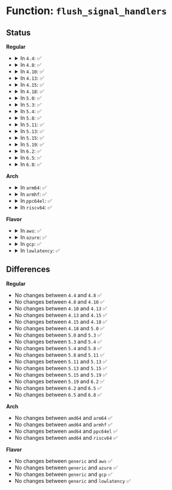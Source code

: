 # Function: <code>flush_signal_handlers</code>

## Status
<b>Regular</b>
<ul>
<li>
<details>
<summary>In <code>4.4</code>: ✅</summary>

```c
void flush_signal_handlers(struct task_struct *t, int force_default);
```

**Collision:** Unique Global

**Inline:** No

**Transformation:** False

**Instances:**

```
In kernel/signal.c (ffffffff8108dce0)
Location: kernel/signal.c:479
Inline: False
Direct callers:
  - kernel/kmod.c:call_usermodehelper_exec_async
  - fs/exec.c:setup_new_exec
  - security/selinux/hooks.c:selinux_bprm_committed_creds
```
**Symbols:**

```
ffffffff8108dce0-ffffffff8108dd2f: flush_signal_handlers (STB_GLOBAL)
```
</details>
</li>
<li>
<details>
<summary>In <code>4.8</code>: ✅</summary>

```c
void flush_signal_handlers(struct task_struct *t, int force_default);
```

**Collision:** Unique Global

**Inline:** No

**Transformation:** False

**Instances:**

```
In kernel/signal.c (ffffffff81090d60)
Location: kernel/signal.c:479
Inline: False
Direct callers:
  - kernel/kmod.c:call_usermodehelper_exec_async
  - fs/exec.c:setup_new_exec
  - security/selinux/hooks.c:selinux_bprm_committed_creds
```
**Symbols:**

```
ffffffff81090d60-ffffffff81090daf: flush_signal_handlers (STB_GLOBAL)
```
</details>
</li>
<li>
<details>
<summary>In <code>4.10</code>: ✅</summary>

```c
void flush_signal_handlers(struct task_struct *t, int force_default);
```

**Collision:** Unique Global

**Inline:** No

**Transformation:** False

**Instances:**

```
In kernel/signal.c (ffffffff81095ce0)
Location: kernel/signal.c:481
Inline: False
Direct callers:
  - kernel/kmod.c:call_usermodehelper_exec_async
  - fs/exec.c:setup_new_exec
  - security/selinux/hooks.c:selinux_bprm_committed_creds
```
**Symbols:**

```
ffffffff81095ce0-ffffffff81095d2f: flush_signal_handlers (STB_GLOBAL)
```
</details>
</li>
<li>
<details>
<summary>In <code>4.13</code>: ✅</summary>

```c
void flush_signal_handlers(struct task_struct *t, int force_default);
```

**Collision:** Unique Global

**Inline:** No

**Transformation:** False

**Instances:**

```
In kernel/signal.c (ffffffff81092c90)
Location: kernel/signal.c:487
Inline: False
Direct callers:
  - kernel/kmod.c:call_usermodehelper_exec_async
  - fs/exec.c:setup_new_exec
  - security/selinux/hooks.c:selinux_bprm_committed_creds
```
**Symbols:**

```
ffffffff81092c90-ffffffff81092cdf: flush_signal_handlers (STB_GLOBAL)
```
</details>
</li>
<li>
<details>
<summary>In <code>4.15</code>: ✅</summary>

```c
void flush_signal_handlers(struct task_struct *t, int force_default);
```

**Collision:** Unique Global

**Inline:** No

**Transformation:** False

**Instances:**

```
In kernel/signal.c (ffffffff81099b70)
Location: kernel/signal.c:489
Inline: False
Direct callers:
  - kernel/umh.c:call_usermodehelper_exec_async
  - fs/exec.c:setup_new_exec
  - security/selinux/hooks.c:selinux_bprm_committed_creds
```
**Symbols:**

```
ffffffff81099b70-ffffffff81099bbf: flush_signal_handlers (STB_GLOBAL)
```
</details>
</li>
<li>
<details>
<summary>In <code>4.18</code>: ✅</summary>

```c
void flush_signal_handlers(struct task_struct *t, int force_default);
```

**Collision:** Unique Global

**Inline:** No

**Transformation:** False

**Instances:**

```
In kernel/signal.c (ffffffff8109db40)
Location: kernel/signal.c:491
Inline: False
Direct callers:
  - kernel/umh.c:call_usermodehelper_exec_async
  - fs/exec.c:setup_new_exec
  - security/selinux/hooks.c:selinux_bprm_committed_creds
```
**Symbols:**

```
ffffffff8109db40-ffffffff8109db8f: flush_signal_handlers (STB_GLOBAL)
```
</details>
</li>
<li>
<details>
<summary>In <code>5.0</code>: ✅</summary>

```c
void flush_signal_handlers(struct task_struct *t, int force_default);
```

**Collision:** Unique Global

**Inline:** No

**Transformation:** False

**Instances:**

```
In kernel/signal.c (ffffffff810a5e50)
Location: kernel/signal.c:523
Inline: False
Direct callers:
  - kernel/umh.c:call_usermodehelper_exec_async
  - fs/exec.c:setup_new_exec
  - security/selinux/hooks.c:selinux_bprm_committed_creds
```
**Symbols:**

```
ffffffff810a5e50-ffffffff810a5e9f: flush_signal_handlers (STB_GLOBAL)
```
</details>
</li>
<li>
<details>
<summary>In <code>5.3</code>: ✅</summary>

```c
void flush_signal_handlers(struct task_struct *t, int force_default);
```

**Collision:** Unique Global

**Inline:** No

**Transformation:** False

**Instances:**

```
In kernel/signal.c (ffffffff810aab20)
Location: kernel/signal.c:533
Inline: False
Direct callers:
  - kernel/umh.c:call_usermodehelper_exec_async
  - fs/exec.c:setup_new_exec
  - security/selinux/hooks.c:selinux_bprm_committed_creds
```
**Symbols:**

```
ffffffff810aab20-ffffffff810aab6f: flush_signal_handlers (STB_GLOBAL)
```
</details>
</li>
<li>
<details>
<summary>In <code>5.4</code>: ✅</summary>

```c
void flush_signal_handlers(struct task_struct *t, int force_default);
```

**Collision:** Unique Global

**Inline:** No

**Transformation:** False

**Instances:**

```
In kernel/signal.c (ffffffff810b1120)
Location: kernel/signal.c:538
Inline: False
Direct callers:
  - kernel/umh.c:call_usermodehelper_exec_async
  - fs/exec.c:setup_new_exec
  - security/selinux/hooks.c:selinux_bprm_committed_creds
```
**Symbols:**

```
ffffffff810b1120-ffffffff810b116f: flush_signal_handlers (STB_GLOBAL)
```
</details>
</li>
<li>
<details>
<summary>In <code>5.8</code>: ✅</summary>

```c
void flush_signal_handlers(struct task_struct *t, int force_default);
```

**Collision:** Unique Global

**Inline:** No

**Transformation:** False

**Instances:**

```
In kernel/signal.c (ffffffff810ba7c0)
Location: kernel/signal.c:538
Inline: False
Direct callers:
  - kernel/fork.c:copy_sighand
  - kernel/umh.c:call_usermodehelper_exec_async
  - fs/exec.c:begin_new_exec
  - security/selinux/hooks.c:selinux_bprm_committed_creds
```
**Symbols:**

```
ffffffff810ba7c0-ffffffff810ba80f: flush_signal_handlers (STB_GLOBAL)
```
</details>
</li>
<li>
<details>
<summary>In <code>5.11</code>: ✅</summary>

```c
void flush_signal_handlers(struct task_struct *t, int force_default);
```

**Collision:** Unique Global

**Inline:** No

**Transformation:** False

**Instances:**

```
In kernel/signal.c (ffffffff810b5a80)
Location: kernel/signal.c:539
Inline: False
Direct callers:
  - kernel/fork.c:copy_sighand
  - kernel/umh.c:call_usermodehelper_exec_async
  - fs/exec.c:begin_new_exec
  - security/selinux/hooks.c:selinux_bprm_committed_creds
```
**Symbols:**

```
ffffffff810b5a80-ffffffff810b5acf: flush_signal_handlers (STB_GLOBAL)
```
</details>
</li>
<li>
<details>
<summary>In <code>5.13</code>: ✅</summary>

```c
void flush_signal_handlers(struct task_struct *t, int force_default);
```

**Collision:** Unique Global

**Inline:** No

**Transformation:** False

**Instances:**

```
In kernel/signal.c (ffffffff810b7680)
Location: kernel/signal.c:538
Inline: False
Direct callers:
  - kernel/fork.c:copy_sighand
  - kernel/umh.c:call_usermodehelper_exec_async
  - fs/exec.c:begin_new_exec
  - security/selinux/hooks.c:selinux_bprm_committed_creds
```
**Symbols:**

```
ffffffff810b7680-ffffffff810b76cf: flush_signal_handlers (STB_GLOBAL)
```
</details>
</li>
<li>
<details>
<summary>In <code>5.15</code>: ✅</summary>

```c
void flush_signal_handlers(struct task_struct *t, int force_default);
```

**Collision:** Unique Global

**Inline:** No

**Transformation:** False

**Instances:**

```
In kernel/signal.c (ffffffff810c9ad0)
Location: kernel/signal.c:539
Inline: False
Direct callers:
  - kernel/fork.c:copy_sighand
  - kernel/umh.c:call_usermodehelper_exec_async
  - fs/exec.c:begin_new_exec
  - security/selinux/hooks.c:selinux_bprm_committed_creds
```
**Symbols:**

```
ffffffff810c9ad0-ffffffff810c9b1f: flush_signal_handlers (STB_GLOBAL)
```
</details>
</li>
<li>
<details>
<summary>In <code>5.19</code>: ✅</summary>

```c
void flush_signal_handlers(struct task_struct *t, int force_default);
```

**Collision:** Unique Global

**Inline:** No

**Transformation:** False

**Instances:**

```
In kernel/signal.c (ffffffff810e1520)
Location: kernel/signal.c:539
Inline: False
Direct callers:
  - kernel/fork.c:copy_process
  - kernel/umh.c:call_usermodehelper_exec_async
  - fs/exec.c:begin_new_exec
  - security/selinux/hooks.c:selinux_bprm_committed_creds
```
**Symbols:**

```
ffffffff810e1520-ffffffff810e157b: flush_signal_handlers (STB_GLOBAL)
```
</details>
</li>
<li>
<details>
<summary>In <code>6.2</code>: ✅</summary>

```c
void flush_signal_handlers(struct task_struct *t, int force_default);
```

**Collision:** Unique Global

**Inline:** No

**Transformation:** False

**Instances:**

```
In kernel/signal.c (ffffffff811017d0)
Location: kernel/signal.c:539
Inline: False
Direct callers:
  - kernel/fork.c:copy_sighand
  - kernel/umh.c:call_usermodehelper_exec_async
  - fs/exec.c:begin_new_exec
  - security/selinux/hooks.c:selinux_bprm_committed_creds
```
**Symbols:**

```
ffffffff811017d0-ffffffff8110182b: flush_signal_handlers (STB_GLOBAL)
```
</details>
</li>
<li>
<details>
<summary>In <code>6.5</code>: ✅</summary>

```c
void flush_signal_handlers(struct task_struct *t, int force_default);
```

**Collision:** Unique Global

**Inline:** No

**Transformation:** False

**Instances:**

```
In kernel/signal.c (ffffffff8110d960)
Location: kernel/signal.c:540
Inline: False
Direct callers:
  - kernel/fork.c:copy_sighand
  - kernel/umh.c:call_usermodehelper_exec_async
  - fs/exec.c:begin_new_exec
  - security/selinux/hooks.c:selinux_bprm_committed_creds
```
**Symbols:**

```
ffffffff8110d960-ffffffff8110d9de: flush_signal_handlers (STB_GLOBAL)
```
</details>
</li>
<li>
<details>
<summary>In <code>6.8</code>: ✅</summary>

```c
void flush_signal_handlers(struct task_struct *t, int force_default);
```

**Collision:** Unique Global

**Inline:** No

**Transformation:** False

**Instances:**

```
In kernel/signal.c (ffffffff811172a0)
Location: kernel/signal.c:531
Inline: False
Direct callers:
  - kernel/fork.c:copy_sighand
  - kernel/umh.c:call_usermodehelper_exec_async
  - fs/exec.c:begin_new_exec
  - security/selinux/hooks.c:selinux_bprm_committed_creds
```
**Symbols:**

```
ffffffff811172a0-ffffffff8111731e: flush_signal_handlers (STB_GLOBAL)
```
</details>
</li>
</ul>
<b>Arch</b>
<ul>
<li>
<details>
<summary>In <code>arm64</code>: ✅</summary>

```c
void flush_signal_handlers(struct task_struct *t, int force_default);
```

**Collision:** Unique Global

**Inline:** No

**Transformation:** False

**Instances:**

```
In kernel/signal.c (ffff80001010cce8)
Location: kernel/signal.c:538
Inline: False
Direct callers:
  - kernel/umh.c:call_usermodehelper_exec_async
  - fs/exec.c:setup_new_exec
  - security/selinux/hooks.c:selinux_bprm_committed_creds
```
**Symbols:**

```
ffff80001010cce8-ffff80001010cd44: flush_signal_handlers (STB_GLOBAL)
```
</details>
</li>
<li>
<details>
<summary>In <code>armhf</code>: ✅</summary>

```c
void flush_signal_handlers(struct task_struct *t, int force_default);
```

**Collision:** Unique Global

**Inline:** No

**Transformation:** False

**Instances:**

```
In kernel/signal.c (c0364f68)
Location: kernel/signal.c:538
Inline: False
Direct callers:
  - kernel/umh.c:call_usermodehelper_exec_async
  - fs/exec.c:setup_new_exec
  - security/selinux/hooks.c:selinux_bprm_committed_creds
```
**Symbols:**

```
c0364f68-c0364fc8: flush_signal_handlers (STB_GLOBAL)
```
</details>
</li>
<li>
<details>
<summary>In <code>ppc64el</code>: ✅</summary>

```c
void flush_signal_handlers(struct task_struct *t, int force_default);
```

**Collision:** Unique Global

**Inline:** No

**Transformation:** False

**Instances:**

```
In kernel/signal.c (c000000000153c40)
Location: kernel/signal.c:538
Inline: False
Direct callers:
  - kernel/umh.c:call_usermodehelper_exec_async
  - fs/exec.c:setup_new_exec
  - fs/exec.c:setup_new_exec
  - security/selinux/hooks.c:selinux_bprm_committed_creds
```
**Symbols:**

```
c000000000153c40-c000000000153c8c: flush_signal_handlers (STB_GLOBAL)
```
</details>
</li>
<li>
<details>
<summary>In <code>riscv64</code>: ✅</summary>

```c
void flush_signal_handlers(struct task_struct *t, int force_default);
```

**Collision:** Unique Global

**Inline:** No

**Transformation:** False

**Instances:**

```
In kernel/signal.c (ffffffe0000ce2b6)
Location: kernel/signal.c:538
Inline: False
Direct callers:
  - kernel/umh.c:call_usermodehelper_exec_async
  - fs/exec.c:setup_new_exec
  - security/selinux/hooks.c:selinux_bprm_committed_creds
```
**Symbols:**

```
ffffffe0000ce2b6-ffffffe0000ce304: flush_signal_handlers (STB_GLOBAL)
```
</details>
</li>
</ul>
<b>Flavor</b>
<ul>
<li>
<details>
<summary>In <code>aws</code>: ✅</summary>

```c
void flush_signal_handlers(struct task_struct *t, int force_default);
```

**Collision:** Unique Global

**Inline:** No

**Transformation:** False

**Instances:**

```
In kernel/signal.c (ffffffff810ab490)
Location: kernel/signal.c:538
Inline: False
Direct callers:
  - kernel/umh.c:call_usermodehelper_exec_async
  - fs/exec.c:setup_new_exec
  - security/selinux/hooks.c:selinux_bprm_committed_creds
```
**Symbols:**

```
ffffffff810ab490-ffffffff810ab4df: flush_signal_handlers (STB_GLOBAL)
```
</details>
</li>
<li>
<details>
<summary>In <code>azure</code>: ✅</summary>

```c
void flush_signal_handlers(struct task_struct *t, int force_default);
```

**Collision:** Unique Global

**Inline:** No

**Transformation:** False

**Instances:**

```
In kernel/signal.c (ffffffff81099e30)
Location: kernel/signal.c:538
Inline: False
Direct callers:
  - kernel/umh.c:call_usermodehelper_exec_async
  - fs/exec.c:setup_new_exec
  - security/selinux/hooks.c:selinux_bprm_committed_creds
```
**Symbols:**

```
ffffffff81099e30-ffffffff81099e7f: flush_signal_handlers (STB_GLOBAL)
```
</details>
</li>
<li>
<details>
<summary>In <code>gcp</code>: ✅</summary>

```c
void flush_signal_handlers(struct task_struct *t, int force_default);
```

**Collision:** Unique Global

**Inline:** No

**Transformation:** False

**Instances:**

```
In kernel/signal.c (ffffffff810aa9f0)
Location: kernel/signal.c:538
Inline: False
Direct callers:
  - kernel/umh.c:call_usermodehelper_exec_async
  - fs/exec.c:setup_new_exec
  - security/selinux/hooks.c:selinux_bprm_committed_creds
```
**Symbols:**

```
ffffffff810aa9f0-ffffffff810aaa3f: flush_signal_handlers (STB_GLOBAL)
```
</details>
</li>
<li>
<details>
<summary>In <code>lowlatency</code>: ✅</summary>

```c
void flush_signal_handlers(struct task_struct *t, int force_default);
```

**Collision:** Unique Global

**Inline:** No

**Transformation:** False

**Instances:**

```
In kernel/signal.c (ffffffff810b2ad0)
Location: kernel/signal.c:538
Inline: False
Direct callers:
  - kernel/umh.c:call_usermodehelper_exec_async
  - fs/exec.c:setup_new_exec
  - security/selinux/hooks.c:selinux_bprm_committed_creds
```
**Symbols:**

```
ffffffff810b2ad0-ffffffff810b2b1f: flush_signal_handlers (STB_GLOBAL)
```
</details>
</li>
</ul>

## Differences
<b>Regular</b>
<ul>
<li>
No changes between <code>4.4</code> and <code>4.8</code> ✅
</li>
<li>
No changes between <code>4.8</code> and <code>4.10</code> ✅
</li>
<li>
No changes between <code>4.10</code> and <code>4.13</code> ✅
</li>
<li>
No changes between <code>4.13</code> and <code>4.15</code> ✅
</li>
<li>
No changes between <code>4.15</code> and <code>4.18</code> ✅
</li>
<li>
No changes between <code>4.18</code> and <code>5.0</code> ✅
</li>
<li>
No changes between <code>5.0</code> and <code>5.3</code> ✅
</li>
<li>
No changes between <code>5.3</code> and <code>5.4</code> ✅
</li>
<li>
No changes between <code>5.4</code> and <code>5.8</code> ✅
</li>
<li>
No changes between <code>5.8</code> and <code>5.11</code> ✅
</li>
<li>
No changes between <code>5.11</code> and <code>5.13</code> ✅
</li>
<li>
No changes between <code>5.13</code> and <code>5.15</code> ✅
</li>
<li>
No changes between <code>5.15</code> and <code>5.19</code> ✅
</li>
<li>
No changes between <code>5.19</code> and <code>6.2</code> ✅
</li>
<li>
No changes between <code>6.2</code> and <code>6.5</code> ✅
</li>
<li>
No changes between <code>6.5</code> and <code>6.8</code> ✅
</li>
</ul>
<b>Arch</b>
<ul>
<li>
No changes between <code>amd64</code> and <code>arm64</code> ✅
</li>
<li>
No changes between <code>amd64</code> and <code>armhf</code> ✅
</li>
<li>
No changes between <code>amd64</code> and <code>ppc64el</code> ✅
</li>
<li>
No changes between <code>amd64</code> and <code>riscv64</code> ✅
</li>
</ul>
<b>Flavor</b>
<ul>
<li>
No changes between <code>generic</code> and <code>aws</code> ✅
</li>
<li>
No changes between <code>generic</code> and <code>azure</code> ✅
</li>
<li>
No changes between <code>generic</code> and <code>gcp</code> ✅
</li>
<li>
No changes between <code>generic</code> and <code>lowlatency</code> ✅
</li>
</ul>
